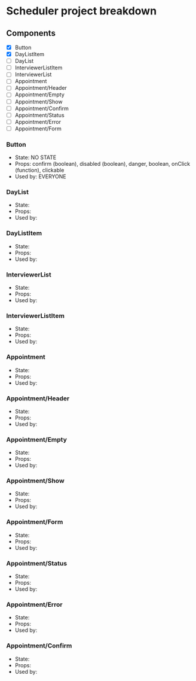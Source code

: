 # Scheduler project breakdown

## Components

- [x] Button
- [x] DayListItem
- [ ] DayList
- [ ] InterviewerListItem
- [ ] InterviewerList
- [ ] Appointment
- [ ] Appointment/Header
- [ ] Appointment/Empty
- [ ] Appointment/Show
- [ ] Appointment/Confirm
- [ ] Appointment/Status
- [ ] Appointment/Error
- [ ] Appointment/Form

### Button

- State: NO STATE
- Props: confirm (boolean), disabled (boolean), danger, boolean, onClick (function), clickable
- Used by: EVERYONE

### DayList

- State:
- Props:
- Used by:

### DayListItem

- State:
- Props:
- Used by:

### InterviewerList

- State:
- Props:
- Used by:

### InterviewerListItem

- State:
- Props:
- Used by:

### Appointment

- State:
- Props:
- Used by:

### Appointment/Header

- State:
- Props:
- Used by:

### Appointment/Empty

- State:
- Props:
- Used by:

### Appointment/Show

- State:
- Props:
- Used by:

### Appointment/Form

- State:
- Props:
- Used by:

### Appointment/Status

- State:
- Props:
- Used by:

### Appointment/Error

- State:
- Props:
- Used by:

### Appointment/Confirm

- State:
- Props:
- Used by: